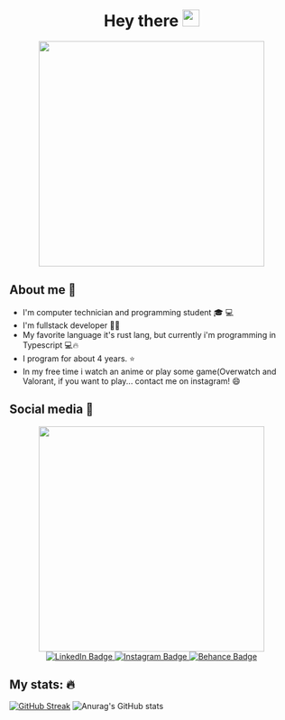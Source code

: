 <div align="center" markdown="1"> 
<h1> Hey there 
      <img src="https://media.giphy.com/media/hvRJCLFzcasrR4ia7z/giphy.gif" width="30px"/> </h1> 
</div>
<div align="center" markdown="2">
      <img src="https://media0.giphy.com/media/137EaR4vAOCn1S/giphy.gif" width="400"/>
</div>

## About me :jack_o_lantern:
- I'm computer technician and programming student :mortar_board: :computer:
- I'm fullstack developer :woman_technologist: 
- My favorite language it's rust lang, but currently i'm programming in Typescript :computer::fire:
- I program for about 4 years. :star:
- In my free time i watch an anime or play some game(Overwatch and Valorant, if you want to play... contact me on instagram! :smile:
## Social media :pushpin:
<div id="header" align="center">
      <img src="https://media4.giphy.com/media/124qRETioFNtPG/giphy.gif" width="400"/>
    </div>
    <div id="badges" align="center" >
      <a href="https://www.linkedin.com/in/kaylane-santos07/">
        <img src="https://img.shields.io/badge/LinkedIn-blue?style=for-the-badge&logo=linkedin&logoColor=white" alt="LinkedIn Badge"/>
      </a>
       <a href="https://www.instagram.com/santos_afk/">
        <img src="https://img.shields.io/badge/Instagram-blue?style=for-the-badge&logo=instagram&logoColor=white" alt="Instagram Badge"/>
      </a>
      </a>
       <a href="https://www.behance.net/kaylanesantos3">
        <img src="https://img.shields.io/badge/Behance-blue?style=for-the-badge&logo=behance&logoColor=white" alt="Behance Badge"/>
      </a>
    </div>

## My stats: :fire:
[![GitHub Streak](https://github-readme-streak-stats.herokuapp.com?user=EveK0&theme=prussian&hide_border=true&border_radius=4.7)](https://git.io/streak-stats)
![Anurag's GitHub stats](https://github-readme-stats.vercel.app/api?username=EveK0&show_icons=true&theme=tokyonight&hide_border=true&include_all_commits=true&custom_title=Myﾠactivityﾠcurrently)
